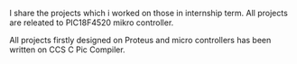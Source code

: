 I share the projects which i worked on those in internship term.
All projects are releated to PIC18F4520 mikro controller.

All projects firstly designed on Proteus and micro controllers has been written on CCS C Pic Compiler.
